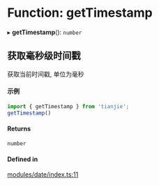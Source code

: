 # Function: getTimestamp

▸ **getTimestamp**(): `number`

## 获取毫秒级时间戳
获取当前时间戳, 单位为毫秒
 #### 示例
 ``` ts
import { getTimestamp } from 'tianjie';
getTimestamp()
```

#### Returns

`number`

#### Defined in

[modules/date/index.ts:11](https://github.com/loclink/tianjie/blob/7741f6d/src/modules/date/index.ts#L11)
